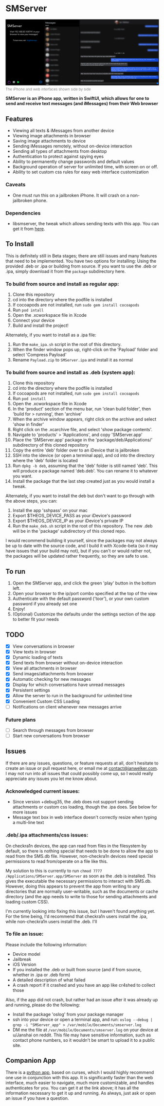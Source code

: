 # SMServer

![The iphone & web interfaces side by side](assets/smserver.png)
<span style="font-weight: 200; font-size: 12px">The iPhone and web interfaces shown side by side</span>

**SMServer is an iPhone app, written in SwiftUI, which allows for one to send and receive text messages (and iMessages) from their Web browser**

## Features
- Viewing all texts & iMessages from another device
- Viewing image attachments in browser
- Saving image attachments to device
- Sending iMessages remotely, without on-device interaction
- Sending all types of attachments from desktop 
- Authentication to protect against spying eyes
- Ability to permanently change passwords and default values
- Background operation of server for unlimited time, with screen on or off.
- Ability to set custom css rules for easy web interface customization

### Caveats
- One must run this on a jailbroken iPhone. It will crash on a non-jailbroken phone.

### Dependencies
- libsmserver, the tweak which allows sending texts with this app. You can get it from [here](https://github.com/iandwelker/libsmserver).

## To Install
This is definitely still in Beta stages; there are still issues and many features that need to be implemented. You have two options for installing: Using the provided .deb or .ipa or building from source. If you want to use the .deb or .ipa, simply download it from the `package` subdirectory here. 

### To build from source and install as regular app:

1. Clone this repository
1. cd into the directory where the podfile is installed
1. If cocoapods are not installed, run `sudo gem install cocoapods`
1. Run `pod intall`
1. Open the .xcworkspace file in Xcode
1. Connect your device
1. Build and install the project!

Alternately, if you want to install as a .ipa file:

1. Run the `make_ipa.sh` script in the root of this directory.
1. When the finder window pops up, right-click on the 'Payload' folder and select 'Compress Payload' 
1. Rename `Payload.zip` to `SMServer.ipa` and install it as normal

### To build from source and install as .deb (system app):

1. Clone this repository
1. cd into the directory where the podfile is installed
1. If cocoapods are not installed, run `sudo gem install cocoapods`
1. Run `pod install`
1. Open the .xcworkspace file in Xcode
1. In the 'product' section of the menu bar, run 'clean build folder', then 'build for > running', then 'archive'
1. When the archive window appears, right click on the archive and select 'show in finder'
1. Right click on the .xcarchive file, and select 'show package contents'. 
1. Navigate to 'products' > 'Applications', and copy 'SMServer.app'
1. Place the 'SMServer.app' package in the 'package/deb/Applications/' subdirectory of this cloned repository
1. Copy the entire 'deb' folder over to an iDevice that is jailbroken
1. SSH into the idevice (or open a terminal app), and cd into the directory where the 'deb' folder is located
1. Run `dpkg -b deb`, assuming that the 'deb' folder is still named 'deb'. This will produce a package named 'deb.deb'. You can rename it to whatever you want.
1. Install the package that the last step created just as you would install a tweak.

Alternately, if you want to install the deb but don't want to go through with the above steps, you can: 

1. Install the app 'sshpass' on your mac
1. Export $THEOS_DEVICE_PASS as your iDevice's password
1. Export $THEOS_DEVICE_IP as your iDevice's private IP
1. Run the `make_deb.sh` script in the root of this repository. The new .deb will be in the 'package' subdirectory of this cloned repo.

I would recommend building it yourself, since the packages may not always be up to date with the source code, and I build it with Xcode-beta (so it may have issues that your build may not), but if you can't or would rather not, the packages will be updated rather frequently, so they are safe to use.

## To run

1. Open the SMServer app, and click the green 'play' button in the bottom left.
3. Open your browser to the ip/port combo specified at the top of the view
4. Authenticate with the default password ('toor'), or your own custom password if you already set one
5. Enjoy!
6. (Optional) Customize the defaults under the settings section of the app to better fit your needs 

## TODO

- [x] View conversations in browser
- [x] View texts in browser
- [x] Dynamic loading of texts
- [x] Send texts from browser without on-device interaction
- [x] View all attachments in browser
- [x] Send images/attachments from browser
- [x] Automatic checking for new messages
- [x] Display for which conversations have unread messages
- [x] Persistent settings
- [x] Allow the server to run in the background for unlimited time
- [x] Convenient Custom CSS Loading
- [ ] Notifications on client whenever new messages arrive

### Future plans
- [ ] Search through messages from browser
- [ ] Start new conversations from browser

## Issues
If there are any issues, questions, or feature requests at all, don't hesitate to create an issue or pull request here, or email me at contact@ianwelker.com. I may not run into all issues that could possibly come up, so I would really appreciate any issues you let me know about.

### Acknowledged current issues:
- Since version +debug35, the .deb does not support sending attachments or custom css loading, though the .ipa does. See below for more issues
- Message text box in web interface doesn't correctly resize when typing a multi-line text

### .deb/.ipa attachments/css issues:
On checkra1n devices, the app can read from files in the filesystem by default, so there is nothing special that needs to be done to allow the app to read from the SMS.db file. However, non-checkra1n devices need special permissions to read from/operate on a file like this. 

My solution to this is currently to run `chmod 7777 /Applications/SMServer.app/SMServer` as soon as the .deb is installed. This gives the executable the necessary permissions to interact with SMS.db. However, doing this appears to prevent the app from writing to any directories that are normally user-writable, such as the documents or cache directory (and the app needs to write to those for sending attachments and loading custom CSS).

I'm currently looking into fixing this issue, but I haven't found anything yet. For the time being, I'd recommend that checkra1n users install the .ipa, while non-checkra1n users install the .deb. I'll

### To file an issue:
Please include the following information:
 - Device model
 - Jailbreak
 - iOS Version
 - If you installed the .deb or built from source (and if from source, whether in .ipa or .deb form)
 - A detailed description of what failed
 - A crash report if it crashed and you have an app like cr4shed to collect those

Also, if the app did not crash, but rather had an issue after it was already up and running, please do the following: 
 - Install the package 'oslog' from your package manager
 - ssh into your device or open a terminal app, and run: `oslog --debug | grep -i "SMServer_app" > /var/mobile/Documents/smserver.log`
 - DM me the file at `/var/mobile/Documents/smserver.log` on your device at u/Janshai on reddit. This file may have sensitive information, such as contact phone numbers, so it wouldn't be smart to upload it to a public site.

## Companion App
There is a [python app](http://github.com/iandwelker/smserver_receiver), based on curses, which I would highly recommend one use in conjunction with this app. It is significantly faster than the web interface, much easier to navigate, much more customizable, and handles authenticates for you. You can get it at the link above; it has all the information necessary to get it up and running. As always, just ask or open an issue if you have a question. 

